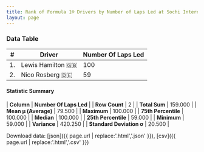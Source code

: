 ```yaml
---
title: Rank of Formula 1® Drivers by Number of Laps Led at Sochi International Street Circuit
layout: page
---
```


<canvas id="chart" width="400" height="180"></canvas>
<script>
var data = {
    "datasets": [
        {
            "backgroundColor": [
                "#9C8E8D",
                "#9C8E8D"
            ],
            "borderColor": [
                "#1D181E",
                "#1D181E"
            ],
            "borderWidth": 1,
            "data": [
                100.0,
                59.0
            ],
            "label": "Number Of Laps Led"
        }
    ],
    "labels": [
        "Lewis Hamilton",
        "Nico Rosberg"
    ]
};
var options = {
  legend: {
    display: false
  },
  scales: {
    xAxes: [{
      ticks: {
        beginAtZero: true,
        maxRotation: 180,
        display: window.innerWidth > 800
      }
    }],
    yAxes: [{
      ticks: {
        beginAtZero: true
      }
    }]
  },
  onResize: function(chart, size) {
    chart.options.scales.xAxes[0].ticks.display = size.width > 800;
  }
};
var chart = new Chart("chart", {
    data: data,
    type: 'bar',
    options: options
});
</script>



### Data Table

| # | Driver | Number Of Laps Led |
|--|--|--|
| 1. | Lewis Hamilton 🇬🇧 | 100 |
| 2. | Nico Rosberg 🇩🇪 | 59 |

#### Statistic Summary

| **Column** | **Number Of Laps Led** |
| **Row Count** | 2 |
| **Total Sum** | 159.000 |
| **Mean μ (Average)** | 79.500 |
| **Maximum** | 100.000 |
| **75th Percentile** | 100.000 |
| **Median** | 100.000 |
| **25th Percentile** | 59.000 |
| **Minimum** | 59.000 |
| **Variance** | 420.250 |
| **Standard Deviation σ** | 20.500 |

Download data: [json]({{ page.url | replace:'.html','.json' }}), [csv]({{ page.url | replace:'.html','.csv' }})
